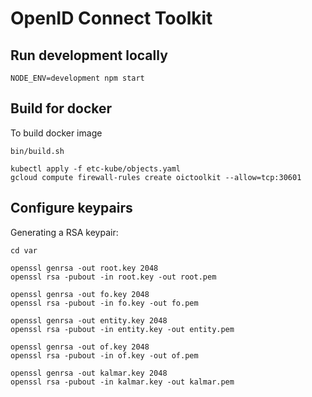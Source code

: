 # OpenID Connect Toolkit

## Run development locally

```
NODE_ENV=development npm start
```


## Build for docker

To build docker image

```
bin/build.sh
```

```
kubectl apply -f etc-kube/objects.yaml
gcloud compute firewall-rules create oictoolkit --allow=tcp:30601
```

## Configure keypairs

Generating a RSA keypair:

```
cd var

openssl genrsa -out root.key 2048
openssl rsa -pubout -in root.key -out root.pem

openssl genrsa -out fo.key 2048
openssl rsa -pubout -in fo.key -out fo.pem

openssl genrsa -out entity.key 2048
openssl rsa -pubout -in entity.key -out entity.pem

openssl genrsa -out of.key 2048
openssl rsa -pubout -in of.key -out of.pem

openssl genrsa -out kalmar.key 2048
openssl rsa -pubout -in kalmar.key -out kalmar.pem
```
